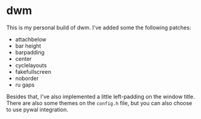 # dwm
This is my personal build of dwm. I've added some the following patches:

- attachbelow
- bar height
- barpadding
- center
- cyclelayouts
- fakefullscreen
- noborder
- ru gaps

Besides that, I've also implemented a little left-padding on the window title. There are also some themes on the `config.h` file, but you can also choose to use pywal integration.
